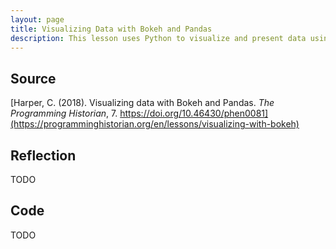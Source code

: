 ```yaml
---
layout: page
title: Visualizing Data with Bokeh and Pandas
description: This lesson uses Python to visualize and present data using the Bokeh and Pandas libraries.
---
```


## Source
[Harper, C. (2018). Visualizing data with Bokeh and Pandas. _The Programming Historian_, 7. https://doi.org/10.46430/phen0081](https://programminghistorian.org/en/lessons/visualizing-with-bokeh)

## Reflection
TODO

## Code

TODO
